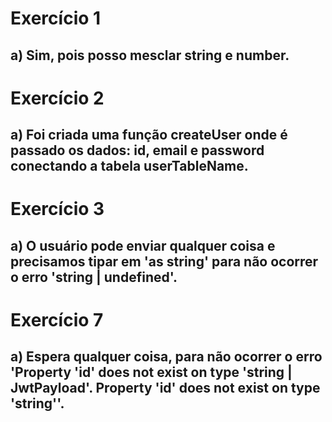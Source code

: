 # Exercício 1

## a) Sim, pois posso mesclar string e number.

# Exercício 2

## a) Foi criada uma função createUser onde é passado os dados: id, email e password conectando a tabela userTableName.

# Exercício 3

## a) O usuário pode enviar qualquer coisa e precisamos tipar em 'as string' para não ocorrer o erro 'string | undefined'.

# Exercício 7

## a) Espera qualquer coisa, para não ocorrer o erro 'Property 'id' does not exist on type 'string | JwtPayload'. Property 'id' does not exist on type 'string''.




